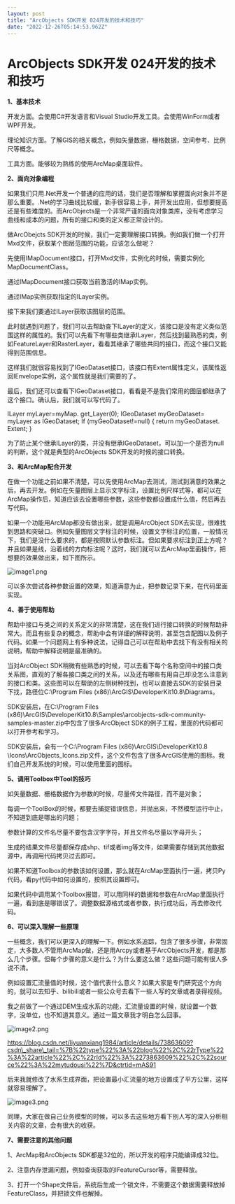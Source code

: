 ```yaml
---
layout: post
title: "ArcObjects SDK开发 024开发的技术和技巧"
date: "2022-12-26T05:14:53.962Z"
---
```

ArcObjects SDK开发 024开发的技术和技巧
============================

**1、基本技术**

开发方面。会使用C#开发语言和Visual Studio开发工具。会使用WinForm或者WPF开发。

理论知识方面。了解GIS的相关概念，例如矢量数据，栅格数据，空间参考、比例尺等概念。

工具方面。能够较为熟练的使用ArcMap桌面软件。

**2、面向对象编程**

如果我们只用.Net开发一个普通的应用的话，我们是否理解和掌握面向对象并不是那么重要。.Net的学习曲线比较缓，新手很容易上手，并开发出应用，但想要提高还是有些难度的。而ArcObjects是一个非常严谨的面向对象类库，没有考虑学习曲线和成本的问题，所有的接口和类的定义都正常设计的。

做ArcObejcts SDK开发的时候，我们一定要理解接口转换。例如我们做一个打开Mxd文件，获取某个图层范围的功能，应该怎么做呢？

先使用IMapDocument接口，打开Mxd文件，实例化的时候，需要实例化MapDocumentClass。

通过IMapDocument接口获取当前激活的IMap实例。

通过IMap实例获取指定的ILayer实例。

接下来我们要通过ILayer获取该图层的范围。

此时就遇到问题了，我们可以去帮助查下ILayer的定义，该接口是没有定义类似范围这样的属性的。我们可以先看下有哪些类继承ILayer，然后找到最熟悉的类，例如FeatureLayer和RasterLayer，看看其继承了哪些共同的接口，而这个接口又能得到范围信息。

这样我们就很容易找到了IGeoDataset接口，该接口有Extent属性定义，该属性返回IEnvelope实例，这个属性就是我们需要的了。

最后，我们还可以查看下IGeoDataset接口，看看是不是我们常用的图层都继承了这个接口。确认后，我们就可以写代码了。

ILayer myLayer=myMap. get\_Layer(0);
IGeoDataset myGeoDataset\= myLayer as IGeoDataset;
If (myGeoDataset!=null)
{
   return myGeoDataset. Extent;
}

为了防止某个继承ILayer的类，并没有继承IGeoDataset，可以加一个是否为null的判断。这个就是典型的ArcObjects SDK开发的时候的接口转换。

**3、和ArcMap配合开发**

在做一个功能之前如果不清楚，可以先使用ArcMap去测试，测试到满意的效果之后，再去开发。例如在矢量图层上显示文字标注，设置比例尺样式等，都可以在ArcMap操作后，知道应该去设置哪些参数，这些参数都设置成什么值，然后再去写代码。

如果一个功能用ArcMap都没有做出来，就是调用ArcObject SDK去实现，很难找到思路和突破口。例如矢量图层文字标注的时候，设置文字标注的位置，一般情况下，我们是没什么要求的，都是按照默认参数标注。但如果要求标注到正上方呢？并且如果是线，沿着线的方向标注呢？这时，我们就可以去ArcMap里面操作，把想要的效果做出来，如下图所示。

![image1.png](https://img2023.cnblogs.com/blog/146887/202212/146887-20221226104352687-701354450.png)

可以多次尝试各种参数设置的效果，知道满意为止，把参数记录下来，在代码里面实现。

**4、善于使用帮助**

帮助中接口与类之间的关系定义的非常清楚，这在我们进行接口转换的时候帮助非常大。而且有些复杂的概念，帮助中会有详细的解释说明，甚至包含配图以及例子代码。如果一个问题网上有多种说法，记得自己可以在帮助中去找下有没有相关的说明，帮助中解释说明是最准确的。

当对ArcObject SDK稍微有些熟悉的时候，可以去看下每个名称空间中的接口类关系图，直观的了解各接口类之间的关系，以及还有哪些有用自己却没怎么注意到的接口和类。这些图可以在帮助的左侧树种找到，也可以直接去SDK的安装目录下找，路径位C:\\Program Files (x86)\\ArcGIS\\DeveloperKit10.8\\Diagrams。

SDK安装后，在C:\\Program Files (x86)\\ArcGIS\\DeveloperKit10.8\\Samples\\arcobjects-sdk-community-samples-master.zip中包含了很多ArcObject SDK的例子工程，里面的代码都可以打开参考和学习。

SDK安装后，会有一个C:\\Program Files (x86)\\ArcGIS\\DeveloperKit10.8 \\Icons\\ArcObjects\_Icons.zip文件，这个文件包含了很多ArcGIS使用的图标。我们自己开发系统的时候，可以使用里面的图标。

**5、调用Toolbox中Tool的技巧**

如矢量数据、栅格数据作为参数的时候，尽量传文件路径，而不是对象；

每调一个ToolBox的时候，都要去捕捉错误信息，并抛出来，不然模型运行中止，不知道到底是哪出的问题；

参数计算的文件名尽量不要包含汉字字符，并且文件名尽量以字母开头；

生成的结果文件尽量都保存成shp、tif或者img等文件，如果需要存储到其他数据源中，再调用代码拷贝过去即可。

如果不知道Toolbox的参数该如何设置，那么就在ArcMap里面执行一遍，拷贝Py代码，看py代码中如何设置的，按照其设置即可。

如果代码中调用某个Toolbox报错，可以用同样的数据和参数在ArcMap里面执行一遍，看到底是哪错误了。调整数据源格式或者参数，执行成功后，再去修改代码。

**6、可以深入理解一些原理**

一些概念，我们可以更深入的理解一下。例如水系追踪，包含了很多步骤，非常固定，大多数人不管用ArcMap做，还是用Arcpy或者基于ArcObjects开发，都是那么几个步骤。但每个步骤的意义是什么？为什么要这么做？这些问题可能有很人多说不清。

例如设置汇流量值的时候，这个值代表什么意义？如果大家是专门研究这个方向的，就可以去知乎、bilibili或者一些公众号去看下一些人写的文章或者录得视频。

我之前做了一个通过DEM生成水系的功能，汇流量设置的时候，就设置一个数字，没单位，也不知道其意义。通过一篇文章我才明白怎么回事。

![image2.png](https://img2023.cnblogs.com/blog/146887/202212/146887-20221226104352771-1543282777.png)

https://blog.csdn.net/liyuanxiang1984/article/details/73863609?csdn\_share\_tail=%7B%22type%22%3A%22blog%22%2C%22rType%22%3A%22article%22%2C%22rId%22%3A%2273863609%22%2C%22source%22%3A%22mytudousi%22%7D&ctrtid=mAS91

后来我就修改了水系生成界面，把设置最小汇流量的地方设置成了平方公里，这样就容易理解了。

![image3.png](https://img2023.cnblogs.com/blog/146887/202212/146887-20221226104352655-1927376686.png)

同理，大家在做自己业务模型的时候，可以多去这些地方看下别人写的深入分析相关内容的文章，会有很大的收获。

**7、需要注意的其他问题**

1、ArcMap和ArcObjects SDK都是32位的，所以开发的程序只能编译成32位。

2、注意内存泄漏问题，例如查询获取的IFeatureCursor等，需要释放。

3、打开一个Shape文件后，系统后生成一个锁文件，不需要这个数据需要释放掉FeatureClass，并把锁文件也解掉。